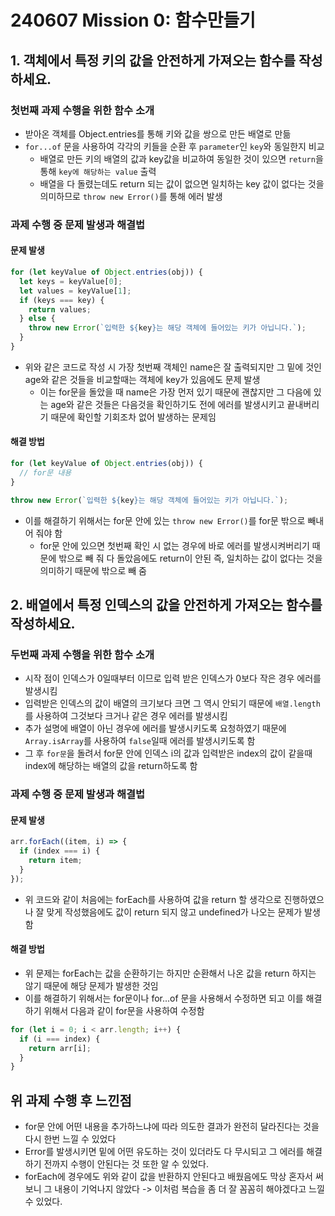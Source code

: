 # 240607 Mission 0: 함수만들기

## 1. 객체에서 특정 키의 값을 안전하게 가져오는 함수를 작성하세요.

### 첫번째 과제 수행을 위한 함수 소개

- 받아온 객체를 Object.entries를 통해 키와 값을 쌍으로 만든 배열로 만듦
- `for...of` 문을 사용하여 각각의 키들을 순환 후 `parameter`인 `key`와 동일한지 비교
  - 배열로 만든 키의 배열의 값과 key값을 비교하여 동일한 것이 있으면 `return`을 통해 `key에 해당하는 value` 출력
  - 배열을 다 돌렸는데도 return 되는 값이 없으면 일치하는 key 값이 없다는 것을 의미하므로 `throw new Error()`를 통해 에러 발생

### 과제 수행 중 문제 발생과 해결법

#### 문제 발생

```js
for (let keyValue of Object.entries(obj)) {
  let keys = keyValue[0];
  let values = keyValue[1];
  if (keys === key) {
    return values;
  } else {
    throw new Error(`입력한 ${key}는 해당 객체에 들어있는 키가 아닙니다.`);
  }
}
```

- 위와 같은 코드로 작성 시 가장 첫번째 객체인 name은 잘 출력되지만 그 밑에 것인 age와 같은 것들을 비교할때는 객체에 key가 있음에도 문제 발생
  - 이는 for문을 돌았을 때 name은 가장 먼저 있기 때문에 괜찮지만 그 다음에 있는 age와 같은 것들은 다음것을 확인하기도 전에 에러를 발생시키고 끝내버리기 때문에 확인할 기회조차 없어 발생하는 문제임

#### 해결 방법

```js
for (let keyValue of Object.entries(obj)) {
  // for문 내용
}

throw new Error(`입력한 ${key}는 해당 객체에 들어있는 키가 아닙니다.`);
```

- 이를 해결하기 위해서는 for문 안에 있는 `throw new Error()`를 for문 밖으로 빼내어 줘야 함
  - for문 안에 있으면 첫번째 확인 시 없는 경우에 바로 에러를 발생시켜버리기 때문에 밖으로 빼 줘 다 돌았음에도 return이 안된 즉, 일치하는 값이 없다는 것을 의미하기 때문에 밖으로 빼 줌

## 2. 배열에서 특정 인덱스의 값을 안전하게 가져오는 함수를 작성하세요.

### 두번째 과제 수행을 위한 함수 소개

- 시작 점이 인덱스가 0일때부터 이므로 입력 받은 인덱스가 0보다 작은 경우 에러를 발생시킴
- 입력받은 인덱스의 값이 배열의 크기보다 크면 그 역시 안되기 때문에 `배열.length`를 사용하여 그것보다 크거나 같은 경우 에러를 발생시킴
- 추가 설명에 배열이 아닌 경우에 에러를 발생시키도록 요청하였기 때문에 `Array.isArray`를 사용하여 `false`일때 에러를 발생시키도록 함
- 그 후 `for문`을 돌려서 for문 안에 인덱스 i의 값과 입력받은 index의 값이 같을때 index에 해당하는 배열의 값을 return하도록 함

### 과제 수행 중 문제 발생과 해결법

#### 문제 발생

```js
arr.forEach((item, i) => {
  if (index === i) {
    return item;
  }
});
```

- 위 코드와 같이 처음에는 forEach를 사용하여 값을 return 할 생각으로 진행하였으나 잘 맞게 작성했음에도 값이 return 되지 않고 undefined가 나오는 문제가 발생함

#### 해결 방법

- 위 문제는 forEach는 값을 순환하기는 하지만 순환해서 나온 값을 return 하지는 않기 때문에 해당 문제가 발생한 것임
- 이를 해결하기 위해서는 for문이나 for...of 문을 사용해서 수정하면 되고 이를 해결하기 위해서 다음과 같이 for문을 사용하여 수정함

```js
for (let i = 0; i < arr.length; i++) {
  if (i === index) {
    return arr[i];
  }
}
```

## 위 과제 수행 후 느낀점

- for문 안에 어떤 내용을 추가하느냐에 따라 의도한 결과가 완전히 달라진다는 것을 다시 한번 느낄 수 있었다
- Error를 발생시키면 밑에 어떤 유도하는 것이 있더라도 다 무시되고 그 에러를 해결하기 전까지 수행이 안된다는 것 또한 알 수 있었다.
- forEach에 경우에도 위와 같이 값을 반환하지 안된다고 배웠음에도 막상 혼자서 써보니 그 내용이 기억나지 않았다 -> 이처럼 복습을 좀 더 잘 꼼꼼히 해야겠다고 느낄 수 있었다.
